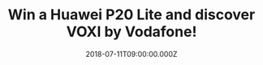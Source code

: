 ---
campaign-uuid: "c-8b0dd633-8f3d-4828-a225-db50b56eb036"
type: "Preview"
category: "gift"
date: "2018-07-11T09:00:00.000Z"
end-date: "2018-08-11T23:59:00.000Z"
disable-form: false
is_promoted: true
has_entry_page: true
title: "Win a Huawei P20 Lite and discover VOXI by Vodafone!"
competition-description: "<p>Powerful dual camera, Extraordinary vision, From selfie\
  \ to self-portrait…YES! you are right, we are talking about one of the best phones\
  \ of the moment: The Huawei P20 Lite and thanks to NME AAA it could be yours!\r\n\
  We are giving away the brand new Huawei P20 Lite to one of our lucky members and\
  \ you could discover VOXI by Vodafone! Maybe it’s you?</p>\r\n<p>Click below for\
  \ a chance to win!</p>"
hero-header: "Win a Huawei P20 Lite and discover VOXI by Vodafone!"
terms-confirmation: "N/A"
banner-img: "https://assets.expresslyapp.com/asset-60f703be-bfda-486b-b2a6-f052e2c86a63.jpg"
logo-left-href: "https://www.voxi.co.uk"
logo-left-image: "https://assets.expresslyapp.com/0bd4438a-8ac2-4292-ab8c-1ee2cc65f7f2-thumb.png"
logo-left-title: "VOXI Test"
bg-image-hero: "https://assets.expresslyapp.com/asset-49772ca5-5df7-431e-8d23-8b72fbd5f992.jpg"
bg-image-first: "https://assets.expresslyapp.com/asset-65888b93-3f4c-4916-943a-b110a18e6349.jpg"
bg-image-second: "https://assets.expresslyapp.com/asset-2568a249-4836-4812-bef6-990e3124ec7e.jpg"
bg-image-third: "https://assets.expresslyapp.com/asset-9eab7205-ad86-4705-abe8-da0369aa6338.jpg"
section1-content: "<p>The P20 lite's state-of-the-art 16-megapixel dual rear camera\
  \ delivers natural 'bokeh' effects to your shots, creating professional-looking\
  \ soft backgrounds and adding more focus on the subject of your image.</p>\r\n<p>Amazing\
  \ colours all-round with extraordinary vision on the 5.84-inch Huawei FullView FHD+\
  \ display! PLUS P20 lite's exterior has been designed with stylish, smooth glass\
  \ casing and metallic body!</p>"
section2-content: "<p>Huawei P20 Lite + VOXI = Endless possibilities! Their network\
  \ is powered by Vodafone, giving you superfast network speed and great coverage\
  \ on the go built for endless possibilities through endless social data and is here\
  \ for YOU! With VOXI everything is worth it: Endless sharing, roaming, flexibility,\
  \ chat… a MUST for you!</p>"
section3-content: "<p>No tricks, no contracts! All VOXI plans come with Endless social\
  \ data and now with their double data offer until August 30th you won’t want to\
  \ get back! If you don’t want to miss this amazing opportunity of winning the brand\
  \ new Huawei P20 Lite and discover VOXI… hurry up and enter the form below and it\
  \ could be coming home with you!</p>\r\n<p>Good luck!</p>"
entry-title: "Win a Huawei P20 Lite and discover VOXI by Vodafone!"
entry-content: "Enter the draw to win the Huawei P20 Lite and discover VOXI by Vodafone\
  \ by completing the form below and enjoy all of its benefits now! before 23:59 on\
  \ 21th of July 2018."
has-winner: false
prize-description: "A Huawei P20 Lite and discover VOXI by Vodafone."
special-conditions: "Multiple entries are allowed up to one every day."
---
